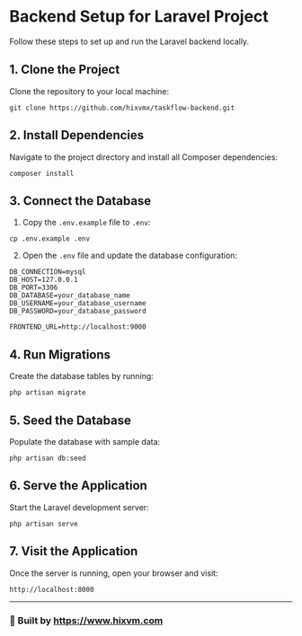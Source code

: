# Backend Setup for Laravel Project

Follow these steps to set up and run the Laravel backend locally.

## 1. Clone the Project

Clone the repository to your local machine:

```
git clone https://github.com/hixvmx/taskflow-backend.git
```

## 2. Install Dependencies

Navigate to the project directory and install all Composer dependencies:

```
composer install
```

## 3. Connect the Database

1. Copy the `.env.example` file to `.env`:

```
cp .env.example .env
```

2. Open the `.env` file and update the database configuration:

```
DB_CONNECTION=mysql
DB_HOST=127.0.0.1
DB_PORT=3306
DB_DATABASE=your_database_name
DB_USERNAME=your_database_username
DB_PASSWORD=your_database_password

FRONTEND_URL=http://localhost:9000
```

## 4. Run Migrations

Create the database tables by running:

```
php artisan migrate
```

## 5. Seed the Database

Populate the database with sample data:

```
php artisan db:seed
```

## 6. Serve the Application

Start the Laravel development server:

```
php artisan serve
```

## 7. Visit the Application

Once the server is running, open your browser and visit:

```
http://localhost:8000
```

---

### 🚀 Built by **https://www.hixvm.com**
